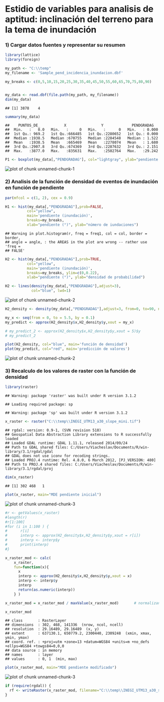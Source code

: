 Estidio de variables para analisis de aptitud: inclinación del terreno para la tema de inundación
========================================================

### 1) Cargar datos fuentes y representar su resumen



```r
library(lattice)
library(foreign)

my_path <- "C:\\temp"
my_filename <- 'Sample_pend_incidencia_inundacion.dbf'

my_breaks <- c(0,5,10,15,20,25,30,35,40,45,50,55,60,65,70,75,80,90)


my_data <- read.dbf(file.path(my_path, my_filename))
dim(my_data)
```

```
## [1] 3878    4
```

```r
summary(my_data)
```

```
##    PUNTOS_DE_           X                Y             PENDGRADAG    
##  Min.   :   0.0   Min.   :     0   Min.   :      0   Min.   : 0.000  
##  1st Qu.: 969.2   1st Qu.:666485   1st Qu.:2280652   1st Qu.: 0.000  
##  Median :1938.5   Median :670755   Median :2284548   Median : 1.522  
##  Mean   :1938.5   Mean   :665469   Mean   :2278074   Mean   : 1.680  
##  3rd Qu.:2907.8   3rd Qu.:674369   3rd Qu.:2287632   3rd Qu.: 2.151  
##  Max.   :3877.0   Max.   :835631   Max.   :2502764   Max.   :29.242
```

```r
P1 <- boxplot(my_data[,"PENDGRADAG"], col="lightgray", ylab="pendiente (°)")
```

![plot of chunk unnamed-chunk-1](figure/unnamed-chunk-1-1.png) 

### 2) Analisis de la función de densidad de eventos de inundación en función de pendiente


```r
par(mfcol = c(1, 2), cex = 0.9)

H1 <- hist(my_data[,"PENDGRADAG"],prob=FALSE, 
          col="yellow", 
          main='pendiente (inundación)', 
          breaks=my_breaks, 
          xlab="pendiente (°)", ylab="número de iundaciones")
```

```
## Warning in plot.histogram(r, freq = freq1, col = col, border = border,
## angle = angle, : the AREAS in the plot are wrong -- rather use 'freq =
## FALSE'
```

```r
H2 <- hist(my_data[,"PENDGRADAG"],prob=TRUE, 
          col="yellow", 
          main='pendiente (inundación)', 
          breaks=my_breaks, ylim=c(0,0.22),
          xlab="pendiente (°)", ylab="densidad de probabilidad")

H2 <- lines(density(my_data[,"PENDGRADAG"],adjust=3),
            col="blue", lwd=1)
```

![plot of chunk unnamed-chunk-2](figure/unnamed-chunk-2-1.png) 

```r
H2_density <- density(my_data[,"PENDGRADAG"],adjust=3, from=0, to=90, n=2048)

my_x <- seq(from = 0, to = 5.5, by = 0.1)
my_predict <- approx(H2_density$x,H2_density$y,xout = my_x)

# my_predict_2 <- approx(H2_density$x,H2_density$y,xout = 5)$y
# my_predict_2

plot(H2_density, col="blue", main='función de densidad')
plot(my_predict, col="red", main='predicción de valores')
```

![plot of chunk unnamed-chunk-2](figure/unnamed-chunk-2-2.png) 


### 3) Recalculo de los valores de raster con la función de densidad


```r
library(raster)
```

```
## Warning: package 'raster' was built under R version 3.1.2
```

```
## Loading required package: sp
```

```
## Warning: package 'sp' was built under R version 3.1.2
```

```r
x_raster <- raster("C:\\temp\\INEGI_UTM13_a30_slope_mini.tif")
```

```
## rgdal: version: 0.9-1, (SVN revision 518)
## Geospatial Data Abstraction Library extensions to R successfully loaded
## Loaded GDAL runtime: GDAL 1.11.1, released 2014/09/24
## Path to GDAL shared files: C:/Users/Viacheslav/Documents/R/win-library/3.1/rgdal/gdal
## GDAL does not use iconv for recoding strings.
## Loaded PROJ.4 runtime: Rel. 4.8.0, 6 March 2012, [PJ_VERSION: 480]
## Path to PROJ.4 shared files: C:/Users/Viacheslav/Documents/R/win-library/3.1/rgdal/proj
```

```r
dim(x_raster)
```

```
## [1] 302 468   1
```

```r
plot(x_raster, main="MDE pendiente inicial")
```

![plot of chunk unnamed-chunk-3](figure/unnamed-chunk-3-1.png) 

```r
#r <- getValues(x_raster)
#length(r)
#r[1:100]
#for (i in 1:100 ) {
#      r[i]
#      interp <- approx(H2_density$x,H2_density$y,xout = r[i])
#      interp <- interp$y
#      print(interp)
#}

x_raster_mod <- calc(
    x_raster, 
    fun=function(x){ 
      x
      interp <- approx(H2_density$x,H2_density$y,xout = x)
      interp <- interp$y
      interp
      return(as.numeric(interp))
    } )

x_raster_mod = x_raster_mod / maxValue(x_raster_mod)       # normalizando con el valor máximo

x_raster_mod
```

```
## class       : RasterLayer 
## dimensions  : 302, 468, 141336  (nrow, ncol, ncell)
## resolution  : 29.16489, 29.16489  (x, y)
## extent      : 637130.1, 650779.2, 2300440, 2309248  (xmin, xmax, ymin, ymax)
## coord. ref. : +proj=utm +zone=13 +datum=WGS84 +units=m +no_defs +ellps=WGS84 +towgs84=0,0,0 
## data source : in memory
## names       : layer 
## values      : 0, 1  (min, max)
```

```r
plot(x_raster_mod, main="MDE pendiente modificado")
```

![plot of chunk unnamed-chunk-3](figure/unnamed-chunk-3-2.png) 

```r
if (require(rgdal)) {
  rf <- writeRaster(x_raster_mod, filename="C:\\temp\\INEGI_UTM13_a30_slope_mini_out.tif", format="GTiff", overwrite=TRUE)
}
```



